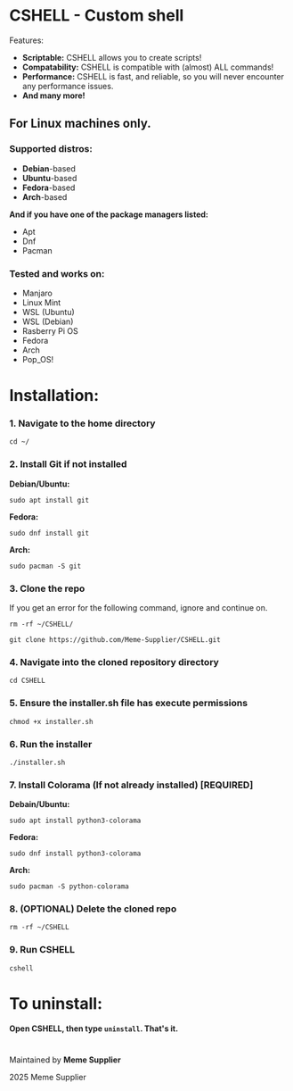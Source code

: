 # CSHELL - Custom shell

Features:

- **Scriptable:** CSHELL allows you to create scripts!
- **Compatability:** CSHELL is compatible with (almost) ALL commands!
- **Performance:** CSHELL is fast, and reliable, so you will never encounter any performance issues.
- **And many more!**

## For **Linux** machines only.
### Supported distros:
- **Debian**-based
- **Ubuntu**-based
- **Fedora**-based
- **Arch**-based

**And if you have one of the package managers listed:**
- Apt
- Dnf
- Pacman

### Tested and works on:
- Manjaro
- Linux Mint
- WSL (Ubuntu)
- WSL (Debian)
- Rasberry Pi OS
- Fedora
- Arch
- Pop_OS!

#
# Installation:

### 1. Navigate to the home directory
`cd ~/`

### 2. Install Git if not installed

**Debian/Ubuntu:**

`sudo apt install git`

**Fedora:**

`sudo dnf install git`

**Arch:**

`sudo pacman -S git`


### 3. Clone the repo

If you get an error for the following command, ignore and continue on.

`rm -rf ~/CSHELL/`

`git clone https://github.com/Meme-Supplier/CSHELL.git`


### 4. Navigate into the cloned repository directory
`cd CSHELL`

### 5. Ensure the installer.sh file has execute permissions
`chmod +x installer.sh`

### 6. Run the installer
`./installer.sh`

### 7. Install Colorama (If not already installed) [REQUIRED]

**Debain/Ubuntu:**

`sudo apt install python3-colorama`

**Fedora:**

`sudo dnf install python3-colorama`

**Arch:**

`sudo pacman -S python-colorama`

### 8. (OPTIONAL) Delete the cloned repo
`rm -rf ~/CSHELL`

### 9. Run CSHELL
`cshell`

#
# To uninstall:
**Open CSHELL, then type `uninstall`. That's it.**

#
Maintained by **Meme Supplier**

2025 Meme Supplier
